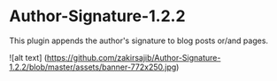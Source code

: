 # Author-Signature-1.2.2
This plugin appends the author's signature to blog posts or/and pages.


![alt text] (https://github.com/zakirsajib/Author-Signature-1.2.2/blob/master/assets/banner-772x250.jpg)
